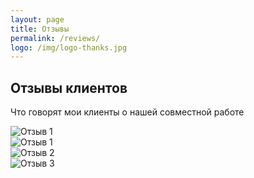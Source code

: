 ```yaml
---
layout: page
title: Отзывы
permalink: /reviews/
logo: /img/logo-thanks.jpg
---
```


<div class="reviews-container">
  <h2 class="section-heading">Отзывы клиентов</h2>
  <p class="section-description">Что говорят мои клиенты о нашей совместной работе</p>

  <section class="testimonials">
    <div class="testimonials-grid">
      <div class="testimonial-item">
        <img src="{{ '/img/otziv-4.jpg' | relative_url }}" loading="lazy" alt="Отзыв 1" class="testimonial-image">
      </div>
      <div class="testimonial-item">
        <img src="{{ '/img/otziv-1.png' | relative_url }}" loading="lazy" alt="Отзыв 1" class="testimonial-image">
      </div>
      <div class="testimonial-item">
        <img src="{{ '/img/otziv-2.png' | relative_url }}" loading="lazy" alt="Отзыв 2" class="testimonial-image">
      </div>
      <div class="testimonial-item">
        <img src="{{ '/img/otziv-3.png' | relative_url }}" loading="lazy" alt="Отзыв 3" class="testimonial-image">
      </div>
    </div>
  </section>
</div> 